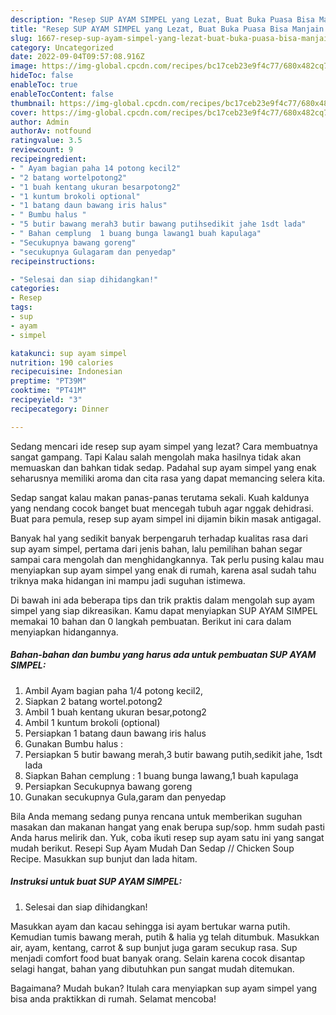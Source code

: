 ```yaml
---
description: "Resep SUP AYAM SIMPEL yang Lezat, Buat Buka Puasa Bisa Manjain Lidah"
title: "Resep SUP AYAM SIMPEL yang Lezat, Buat Buka Puasa Bisa Manjain Lidah"
slug: 1667-resep-sup-ayam-simpel-yang-lezat-buat-buka-puasa-bisa-manjain-lidah
category: Uncategorized
date: 2022-09-04T09:57:08.916Z
image: https://img-global.cpcdn.com/recipes/bc17ceb23e9f4c77/680x482cq70/sup-ayam-simpel-foto-resep-utama.jpg
hideToc: false
enableToc: true
enableTocContent: false
thumbnail: https://img-global.cpcdn.com/recipes/bc17ceb23e9f4c77/680x482cq70/sup-ayam-simpel-foto-resep-utama.jpg
cover: https://img-global.cpcdn.com/recipes/bc17ceb23e9f4c77/680x482cq70/sup-ayam-simpel-foto-resep-utama.jpg
author: Admin
authorAv: notfound
ratingvalue: 3.5
reviewcount: 9
recipeingredient:
- " Ayam bagian paha 14 potong kecil2"
- "2 batang wortelpotong2"
- "1 buah kentang ukuran besarpotong2"
- "1 kuntum brokoli optional"
- "1 batang daun bawang iris halus"
- " Bumbu halus "
- "5 butir bawang merah3 butir bawang putihsedikit jahe 1sdt lada"
- " Bahan cemplung  1 buang bunga lawang1 buah kapulaga"
- "Secukupnya bawang goreng"
- "secukupnya Gulagaram dan penyedap"
recipeinstructions:

- "Selesai dan siap dihidangkan!"
categories:
- Resep
tags:
- sup
- ayam
- simpel

katakunci: sup ayam simpel 
nutrition: 190 calories
recipecuisine: Indonesian
preptime: "PT39M"
cooktime: "PT41M"
recipeyield: "3"
recipecategory: Dinner

---
```



Sedang mencari ide resep sup ayam simpel yang lezat? Cara membuatnya sangat gampang. Tapi Kalau salah mengolah maka hasilnya tidak akan memuaskan dan bahkan tidak sedap. Padahal sup ayam simpel yang enak seharusnya memiliki aroma dan cita rasa yang dapat memancing selera kita.


Sedap sangat kalau makan panas-panas terutama sekali. Kuah kaldunya yang nendang cocok banget buat mencegah tubuh agar nggak dehidrasi. Buat para pemula, resep sup ayam simpel ini dijamin bikin masak antigagal.

Banyak hal yang sedikit banyak berpengaruh terhadap kualitas rasa dari sup ayam simpel, pertama dari jenis bahan, lalu pemilihan bahan segar sampai cara mengolah dan menghidangkannya. Tak perlu pusing kalau mau menyiapkan sup ayam simpel yang enak di rumah, karena asal sudah tahu triknya maka hidangan ini mampu jadi suguhan istimewa.


Di bawah ini ada beberapa tips dan trik praktis dalam mengolah sup ayam simpel yang siap dikreasikan. Kamu dapat menyiapkan SUP AYAM SIMPEL memakai 10 bahan dan 0 langkah pembuatan. Berikut ini cara dalam menyiapkan hidangannya.

<!--inarticleads1-->

##### Bahan-bahan dan bumbu yang harus ada untuk pembuatan SUP AYAM SIMPEL:

1. Ambil  Ayam bagian paha 1/4 potong kecil2,
1. Siapkan 2 batang wortel.potong2
1. Ambil 1 buah kentang ukuran besar,potong2
1. Ambil 1 kuntum brokoli (optional)
1. Persiapkan 1 batang daun bawang iris halus
1. Gunakan  Bumbu halus :
1. Persiapkan 5 butir bawang merah,3 butir bawang putih,sedikit jahe, 1sdt lada
1. Siapkan  Bahan cemplung : 1 buang bunga lawang,1 buah kapulaga
1. Persiapkan Secukupnya bawang goreng
1. Gunakan secukupnya Gula,garam dan penyedap


Bila Anda memang sedang punya rencana untuk memberikan suguhan masakan dan makanan hangat yang enak berupa sup/sop. hmm sudah pasti Anda harus melirik dan. Yuk, coba ikuti resep sup ayam satu ini yang sangat mudah berikut. Resepi Sup Ayam Mudah Dan Sedap // Chicken Soup Recipe. Masukkan sup bunjut dan lada hitam. 

<!--inarticleads2-->

##### Instruksi untuk buat SUP AYAM SIMPEL:


1. Selesai dan siap dihidangkan!

Masukkan ayam dan kacau sehingga isi ayam bertukar warna putih. Kemudian tumis bawang merah, putih &amp; halia yg telah ditumbuk. Masukkan air, ayam, kentang, carrot &amp; sup bunjut juga garam secukup rasa. Sup menjadi comfort food buat banyak orang. Selain karena cocok disantap selagi hangat, bahan yang dibutuhkan pun sangat mudah ditemukan. 

Bagaimana? Mudah bukan? Itulah cara menyiapkan sup ayam simpel yang bisa anda praktikkan di rumah. Selamat mencoba!
